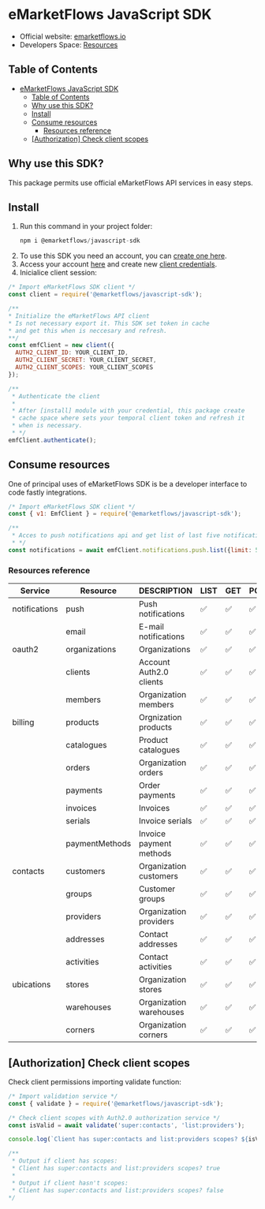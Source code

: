 # eMarketFlows JavaScript SDK

- Official website: [emarketflows.io](https://emarketflows.com)
- Developers Space: [Resources](https://emarketflows.com/developers)

## Table of Contents
- [eMarketFlows JavaScript SDK](#emarketflows-javascript-sdk)
  - [Table of Contents](#table-of-contents)
  - [Why use this SDK?](#why-use-this-sdk)
  - [Install](#install)
  - [Consume resources](#consume-resources)
    - [Resources reference](#resources-reference)
  - [\[Authorization\] Check client scopes](#authorization-check-client-scopes)

## Why use this SDK?

This package permits use official eMarketFlows API services in easy steps.

## Install

1. Run this command in your project folder:
   ```js
   npm i @emarketflows/javascript-sdk
   ```
2. To use this SDK you need an account, you can [create one here](#).
3. Access your account [here](https://emarketflows.io/login) and create new [client credentials](#).
4. Inicialice client session:
```js
/* Import eMarketFlows SDK client */
const client = require('@emarketflows/javascript-sdk');

/** 
* Initialize the eMarketFlows API client
* Is not necessary export it. This SDK set token in cache
* and get this when is neccesary and refresh.
**/
const emfClient = new client({
  AUTH2_CLIENT_ID: YOUR_CLIENT_ID,
  AUTH2_CLIENT_SECRET: YOUR_CLIENT_SECRET,
  AUTH2_CLIENT_SCOPES: YOUR_CLIENT_SCOPES
});

/**
 * Authenticate the client
 * 
 * After [install] module with your credential, this package create
 * cache space where sets your temporal client token and refresh it 
 * when is necessary.
 * */
emfClient.authenticate();
```
## Consume resources

One of principal uses of eMarketFlows SDK is be a developer interface to code fastly integrations.

```js
/* Import eMarketFlows SDK client */
const { v1: EmfClient } = require('@emarketflows/javascript-sdk');

/** 
 * Acces to push notifications api and get list of last five notifications.
 * */
const notifications = await emfClient.notifications.push.list({limit: 5});
```

### Resources reference

| Service | Resource | DESCRIPTION | LIST | GET | POST | PUT | DELETE |
| -------- | ------- | ------- | ------- | ------- | ------- | ------- | ------- |
| notifications  | push | Push notifications | ✅ | ✅ | ✅ | ✅ | ✅ |
|  | email | E-mail notifications  | ✅ | ✅ | ✅ | ✅ | ✅ |
| oauth2  | organizations | Organizations  | ✅ | ✅ | ✅ | ✅ | ❌ |
|  | clients | Account Auth2.0 clients | ✅ | ✅ | ✅ | ✅ | ✅ |
|  | members | Organization members | ✅ | ✅ | ✅ | ✅ | ✅ |
| billing  | products | Orgnization products | ✅ | ✅ | ✅ | ✅ | ✅ |
|  | catalogues | Product catalogues | ✅ | ✅ | ✅ | ✅ | ✅ |
|  | orders | Organization orders | ✅ | ✅ | ✅ | ✅ | ✅ |
|  | payments | Order payments | ✅ | ✅ | ✅ | ✅ | ✅ |
|  | invoices | Invoices | ✅ | ✅ | ✅ | ✅ | ✅ |
|  | serials | Invoice serials | ✅ | ✅ | ✅ | ✅ | ✅ |
|  | paymentMethods | Invoice payment methods | ✅ | ✅ | ✅ | ✅ | ✅ |
| contacts  | customers | Organization customers | ✅ | ✅ | ✅ | ✅ | ✅ |
|  | groups | Customer groups | ✅ | ✅ | ✅ | ✅ | ✅ |
|  | providers | Organization providers | ✅ | ✅ | ✅ | ✅ | ✅ |
|  | addresses | Contact addresses | ✅ | ✅ | ✅ | ✅ | ✅ |
|  | activities | Contact activities | ✅ | ✅ | ✅ | ✅ | ✅ |
| ubications  | stores | Organization stores | ✅ | ✅ | ✅ | ✅ | ✅ |
|  | warehouses | Organization warehouses | ✅ | ✅ | ✅ | ✅ | ✅ |
|  | corners | Organization corners | ✅ | ✅ | ✅ | ✅ | ✅ |

## [Authorization] Check client scopes

Check client permissions importing validate function:
```js
/* Import validation service */
const { validate } = require('@emarketflows/javascript-sdk');

/* Check client scopes with Auth2.0 authorization service */
const isValid = await validate('super:contacts', 'list:providers');

console.log(`Client has super:contacts and list:providers scopes? ${isValid}`);

/**
 * Output if client has scopes: 
 * Client has super:contacts and list:providers scopes? true
 * 
 * Output if client hasn't scopes:
 * Client has super:contacts and list:providers scopes? false
*/
```